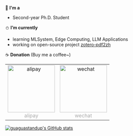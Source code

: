 🔮 **I'm a**
- Second-year Ph.D. Student

⛄️ **I’m currently**
- learning MLSystem, Edge Computing, LLM Applications
- working on open-source project [zotero-pdf2zh](http://github.com/guaguastandup/zotero-pdf2zh)

☕️ **Donation** (Buy me a coffee~)
<table>
  <tr>
    <td style="text-align: center;" align="center">
      <img src="https://github.com/user-attachments/assets/4e2d7991-3795-4cac-9198-ab3a3e34a65e" width="150" alt="alipay">
      <br>
      <span style="color: #AAAAAA;" align="center">alipay</span>
    </td>
    <td style="text-align: center;" align="center">
      <img src="https://github.com/user-attachments/assets/fcc2d22c-fbfa-4464-919c-981ba94516f2" width="150" alt="wechat">
      <br>
      <span style="color: #AAAAAA;">wechat</span>
    </td>
  </tr>
</table>

[![guaguastandup's GitHub stats](https://github-readme-stats.vercel.app/api?username=guaguastandup)](https://github.com/anuraghazra/github-readme-stats)

